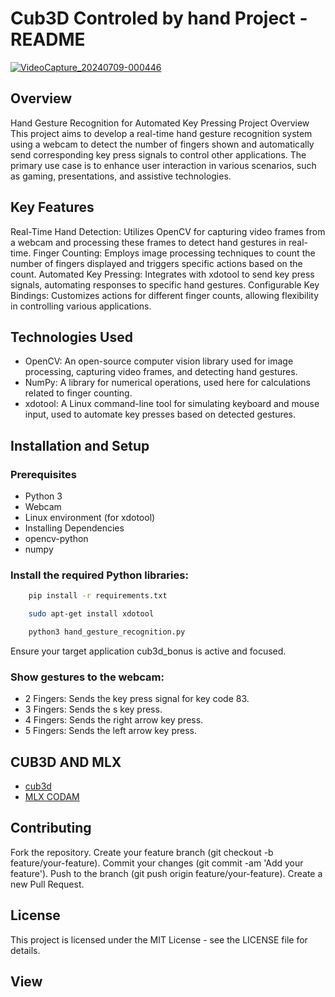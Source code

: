 # Cub3D Controled by hand Project - README

[
![VideoCapture_20240709-000446](https://github.com/eyubech/cub3d_handcontrol/assets/76597998/c4e263ca-6481-4586-a1f7-0bf34d3c0bc2)
](url)
## Overview


Hand Gesture Recognition for Automated Key Pressing
Project Overview
This project aims to develop a real-time hand gesture recognition system using a webcam to detect the number of fingers shown and automatically send corresponding key press signals to control other applications. The primary use case is to enhance user interaction in various scenarios, such as gaming, presentations, and assistive technologies.

## Key Features

Real-Time Hand Detection: Utilizes OpenCV for capturing video frames from a webcam and processing these frames to detect hand gestures in real-time.
Finger Counting: Employs image processing techniques to count the number of fingers displayed and triggers specific actions based on the count.
Automated Key Pressing: Integrates with xdotool to send key press signals, automating responses to specific hand gestures.
Configurable Key Bindings: Customizes actions for different finger counts, allowing flexibility in controlling various applications.

## Technologies Used

- OpenCV: An open-source computer vision library used for image processing, capturing video frames, and detecting hand gestures.
- NumPy: A library for numerical operations, used here for calculations related to finger counting.
- xdotool: A Linux command-line tool for simulating keyboard and mouse input, used to automate key presses based on detected gestures.

## Installation and Setup
### Prerequisites
- Python 3
- Webcam
-  Linux environment (for xdotool)
- Installing Dependencies
- opencv-python
- numpy

### Install the required Python libraries:

```sh
    pip install -r requirements.txt
```

```sh
    sudo apt-get install xdotool
```
```sh
    python3 hand_gesture_recognition.py
```
Ensure your target application cub3d_bonus is active and focused.

### Show gestures to the webcam:

- 2 Fingers: Sends the key press signal for key code 83.
- 3 Fingers: Sends the s key press.
- 4 Fingers: Sends the right arrow key press.
- 5 Fingers: Sends the left arrow key press.




## CUB3D AND MLX


- [cub3d](https://github.com/eyubech/cub3d)
- [MLX CODAM](https://github.com/codam-coding-college/MLX42)



## Contributing


Fork the repository.
Create your feature branch (git checkout -b feature/your-feature).
Commit your changes (git commit -am 'Add your feature').
Push to the branch (git push origin feature/your-feature).
Create a new Pull Request.


##  License



This project is licensed under the MIT License - see the LICENSE file for details.


## View





